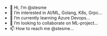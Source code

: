 - 👋 Hi, I’m @stesme
- 👀 I’m interested in AI/ML, Golang, K8s, Grpc...
- 🌱 I’m currently learning Azure Devops...
- 💞️ I’m looking to collaborate on ML-project...
- 📫 How to reach me @stesme...
